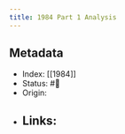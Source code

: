 ```yaml
---
title: 1984 Part 1 Analysis
---
```


## Metadata
- Index: [[1984]]
- Status: #🌲 
- Origin: 
- Links:
	- 